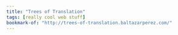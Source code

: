 ```yaml
---
title: "Trees of Translation"
tags: [really cool web stuff]
bookmark-of: "http://trees-of-translation.baltazarperez.com/"
---
```


